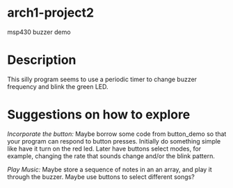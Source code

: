 # arch1-project2
msp430 buzzer demo

# Description

This silly program seems to use a periodic timer to change buzzer frequency and blink the green LED.

# Suggestions on how to explore

_Incorporate the button:_ Maybe borrow some code from button_demo so
that your program can respond to button presses.  Initially do
something simple like have it turn on the red led.  Later have buttons
select modes, for example, changing the rate that sounds change and/or
the blink pattern.

_Play Music:_  Maybe store a sequence of notes in an an array, and
play it through the buzzer.  Maybe use buttons to select different
songs?



